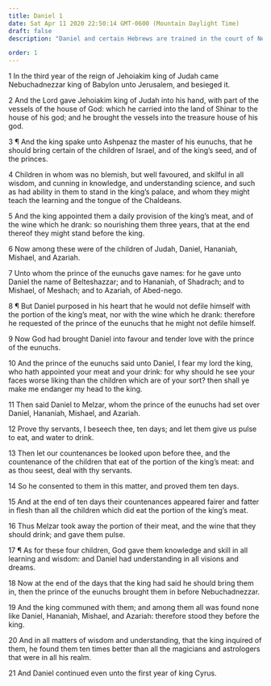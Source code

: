 ```yaml
---
title: Daniel 1
date: Sat Apr 11 2020 22:50:14 GMT-0600 (Mountain Daylight Time)
draft: false
description: "Daniel and certain Hebrews are trained in the court of Nebuchadnezzar—They eat plain food and drink no wine—God gives them knowledge and wisdom beyond all others."

order: 1
---
```

    
1 In the third year of the reign of Jehoiakim king of Judah came Nebuchadnezzar king of Babylon unto Jerusalem, and besieged it.

2 And the Lord gave Jehoiakim king of Judah into his hand, with part of the vessels of the house of God: which he carried into the land of Shinar to the house of his god; and he brought the vessels into the treasure house of his god.

3 ¶ And the king spake unto Ashpenaz the master of his eunuchs, that he should bring certain of the children of Israel, and of the king’s seed, and of the princes.

4 Children in whom was no blemish, but well favoured, and skilful in all wisdom, and cunning in knowledge, and understanding science, and such as had ability in them to stand in the king’s palace, and whom they might teach the learning and the tongue of the Chaldeans.

5 And the king appointed them a daily provision of the king’s meat, and of the wine which he drank: so nourishing them three years, that at the end thereof they might stand before the king.

6 Now among these were of the children of Judah, Daniel, Hananiah, Mishael, and Azariah.

7 Unto whom the prince of the eunuchs gave names: for he gave unto Daniel the name of Belteshazzar; and to Hananiah, of Shadrach; and to Mishael, of Meshach; and to Azariah, of Abed-nego.

8 ¶ But Daniel purposed in his heart that he would not defile himself with the portion of the king’s meat, nor with the wine which he drank: therefore he requested of the prince of the eunuchs that he might not defile himself.

9 Now God had brought Daniel into favour and tender love with the prince of the eunuchs.

10 And the prince of the eunuchs said unto Daniel, I fear my lord the king, who hath appointed your meat and your drink: for why should he see your faces worse liking than the children which are of your sort? then shall ye make me endanger my head to the king.

11 Then said Daniel to Melzar, whom the prince of the eunuchs had set over Daniel, Hananiah, Mishael, and Azariah.

12 Prove thy servants, I beseech thee, ten days; and let them give us pulse to eat, and water to drink.

13 Then let our countenances be looked upon before thee, and the countenance of the children that eat of the portion of the king’s meat: and as thou seest, deal with thy servants.

14 So he consented to them in this matter, and proved them ten days.

15 And at the end of ten days their countenances appeared fairer and fatter in flesh than all the children which did eat the portion of the king’s meat.

16 Thus Melzar took away the portion of their meat, and the wine that they should drink; and gave them pulse.

17 ¶ As for these four children, God gave them knowledge and skill in all learning and wisdom: and Daniel had understanding in all visions and dreams.

18 Now at the end of the days that the king had said he should bring them in, then the prince of the eunuchs brought them in before Nebuchadnezzar.

19 And the king communed with them; and among them all was found none like Daniel, Hananiah, Mishael, and Azariah: therefore stood they before the king.

20 And in all matters of wisdom and understanding, that the king inquired of them, he found them ten times better than all the magicians and astrologers that were in all his realm.

21 And Daniel continued even unto the first year of king Cyrus.
